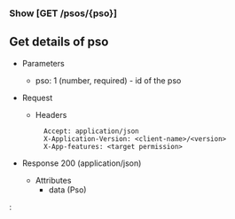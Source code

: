 ### Show [GET /psos/{pso}]

## **Get details of pso**

+ Parameters
    + pso: 1 (number, required) - id of the pso


+ Request
    + Headers
    
            Accept: application/json
            X-Application-Version: <client-name>/<version>
            X-App-features: <target permission>

+ Response 200 (application/json)
    + Attributes
        + data (Pso)

:[](../error_responses.md)